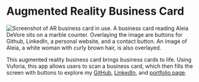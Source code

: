  # Augmented Reality Business Card

![Screenshot of AR business card in use. A business card reading Aleia DeVore sits on a marble counter. Overlaying the image are buttons for Github, LinkedIn, a personal website, and a contact button. An image of Aleia, a white woman with curly brown hair, is also overlayed.](../images/AR_business_card.png)

 This augmented reality business card brings business cards to life. Using Vuforia, this app allows users to scan a business card, which then fills the screen with buttons to explore my [GitHub](https://github.com/aleiadevore/), [LinkedIn](https://www.linkedin.com/in/aleiamcnaney/), and [portfolio page](https://aleiadevore.github.io/).
 